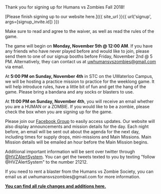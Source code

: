 Thank you for signing up for Humans vs Zombies Fall 2018!

[Please finish signing up to our website
here.]({{ site_url }}{{ url('signup', args=[signup_invite.id]) }})

Make sure to read and agree to the waiver, as well as read the rules of the game.

The game will begin on **Monday, November 5th @ 12:00 AM**. If you have any
friends who have never played before and would like to join, please send them to one of our
signup booths before Friday, November 2nd @ 5 PM. Alternatively, they can contact us at
[uwhumansvszombies\@gmail.com](mailto:uwhumansvszombies@gmail.com) via email.

At **5:00 PM on Sunday, November 4th** in STC on the UWaterloo Campus, we will
be hosting a practice mission to practice for the weeklong game. It will
help introduce rules, have a little bit of fun and get the hang of the
game. Please bring a bandana and any socks or blasters to use.

At **11:00 PM on Sunday, November 4th**, you will receive an email whether
you are a HUMAN or a ZOMBIE. If you would like to be a zombie, please
check the box when you are signing up for the game.

Please join our [Facebook Group](https://www.facebook.com/groups/uwhvz/)
to easily access updates. Our website will also display announcements
and mission details for the day. Each night before, an email will be sent
out about the agenda for the next day, including times for supply drops,
mini-missions and Main Missions. Main Mission details will be emailed an
hour before the Main Mission begins.

Additional important information will be sent over twitter through
[\@HVZAlertSystem](https://twitter.com/hvzalertsystem). You can get the
tweets texted to you by texting "follow @HVZAlertSystem" to the number
21212.

If you need to rent a blaster from the Humans vs Zombie Society, you can
email us at uwhumansvszombies\@gmail.com for more information.

[**You can find all rule changes and additions
here.**](https://docs.google.com/document/d/1qWEV0cvqfqg9o8IvreCV2yV52SDmmdyV562-XO9Hl84/edit)
